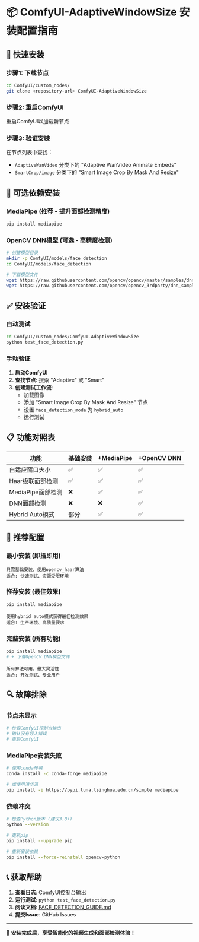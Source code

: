 # 📦 ComfyUI-AdaptiveWindowSize 安装配置指南

## 🚀 快速安装

### 步骤1: 下载节点
```bash
cd ComfyUI/custom_nodes/
git clone <repository-url> ComfyUI-AdaptiveWindowSize
```

### 步骤2: 重启ComfyUI
重启ComfyUI以加载新节点

### 步骤3: 验证安装
在节点列表中查找：
- `AdaptiveWanVideo` 分类下的 "Adaptive WanVideo Animate Embeds"
- `SmartCrop/image` 分类下的 "Smart Image Crop By Mask And Resize"

## 🔧 可选依赖安装

### MediaPipe (推荐 - 提升面部检测精度)
```bash
pip install mediapipe
```

### OpenCV DNN模型 (可选 - 高精度检测)
```bash
# 创建模型目录
mkdir -p ComfyUI/models/face_detection
cd ComfyUI/models/face_detection

# 下载模型文件
wget https://raw.githubusercontent.com/opencv/opencv/master/samples/dnn/face_detector/deploy.prototxt
wget https://raw.githubusercontent.com/opencv/opencv_3rdparty/dnn_samples_face_detector_20170830/res10_300x300_ssd_iter_140000.caffemodel
```

## ✅ 安装验证

### 自动测试
```bash
cd ComfyUI/custom_nodes/ComfyUI-AdaptiveWindowSize
python test_face_detection.py
```

### 手动验证
1. **启动ComfyUI**
2. **查找节点**: 搜索 "Adaptive" 或 "Smart"
3. **创建测试工作流**:
   - 加载图像
   - 添加 "Smart Image Crop By Mask And Resize" 节点
   - 设置 `face_detection_mode` 为 `hybrid_auto`
   - 运行测试

## 📋 功能对照表

| 功能 | 基础安装 | +MediaPipe | +OpenCV DNN |
|------|----------|------------|-------------|
| 自适应窗口大小 | ✅ | ✅ | ✅ |
| Haar级联面部检测 | ✅ | ✅ | ✅ |
| MediaPipe面部检测 | ❌ | ✅ | ✅ |
| DNN面部检测 | ❌ | ❌ | ✅ |
| Hybrid Auto模式 | 部分 | ✅ | ✅ |

## 🎯 推荐配置

### 最小安装 (即插即用)
```
只需基础安装，使用opencv_haar算法
适合: 快速测试、资源受限环境
```

### 推荐安装 (最佳效果)
```bash
pip install mediapipe
```
```
使用hybrid_auto模式获得最佳检测效果
适合: 生产环境、高质量要求
```

### 完整安装 (所有功能)
```bash
pip install mediapipe
# + 下载OpenCV DNN模型文件
```
```
所有算法可用，最大灵活性
适合: 开发测试、专业用户
```

## 🔍 故障排除

### 节点未显示
```bash
# 检查ComfyUI控制台输出
# 确认没有导入错误
# 重启ComfyUI
```

### MediaPipe安装失败
```bash
# 使用conda环境
conda install -c conda-forge mediapipe

# 或使用清华源
pip install -i https://pypi.tuna.tsinghua.edu.cn/simple mediapipe
```

### 依赖冲突
```bash
# 检查Python版本 (建议3.8+)
python --version

# 更新pip
pip install --upgrade pip

# 重新安装依赖
pip install --force-reinstall opencv-python
```

## 📞 获取帮助

1. **查看日志**: ComfyUI控制台输出
2. **运行测试**: `python test_face_detection.py`
3. **阅读文档**: [FACE_DETECTION_GUIDE.md](FACE_DETECTION_GUIDE.md)
4. **提交Issue**: GitHub Issues

---

🎉 **安装完成后，享受智能化的视频生成和面部检测体验！**